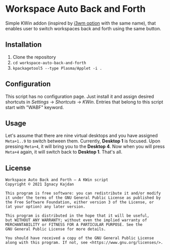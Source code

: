 # Workspace Auto Back and Forth

Simple KWin addon (inspired by [i3wm option](https://i3wm.org/docs/userguide.html#workspace_auto_back_and_forth) with the same name), that enables user to switch workspaces back and forth using the same button.

## Installation

1. Clone the repository
2. `cd workspace-auto-back-and-forth`
3. `kpackagetool5 --type Plasma/Applet -i .`

## Configuration

This script has no configuration page. Just install it and assign desired shortcuts in _Settings_ → _Shortcuts_ → _KWin_. Entries that belong to this script start with "WABF" keyword.

## Usage

Let's assume that there are nine virtual desktops and you have assigned `Meta+1..9` to switch between them. Currently, **Desktop 1** is focused. Upon pressing `Meta+4`, it will bring you to the **Desktop 4**. Now when you will press `Meta+4` again, it will switch back to **Desktop 1**. That's all.

## License

    Workspace Auto Back and Forth – A KWin script
    Copyright © 2021 Ignacy Kajdan

    This program is free software: you can redistribute it and/or modify
    it under the terms of the GNU General Public License as published by
    the Free Software Foundation, either version 3 of the License, or
    (at your option) any later version.

    This program is distributed in the hope that it will be useful,
    but WITHOUT ANY WARRANTY; without even the implied warranty of
    MERCHANTABILITY or FITNESS FOR A PARTICULAR PURPOSE. See the
    GNU General Public License for more details.

    You should have received a copy of the GNU General Public License
    along with this program. If not, see <https://www.gnu.org/licenses/>.
